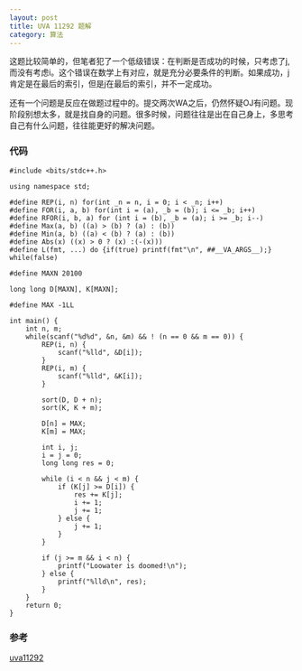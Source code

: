 ```yaml
---
layout: post
title: UVA 11292 题解
category: 算法
---
```


这题比较简单的，但笔者犯了一个低级错误：在判断是否成功的时候，只考虑了j,而没有考虑i。这个错误在数学上有对应，就是充分必要条件的判断。如果成功，j肯定是在最后的索引，但是j在最后的索引，并不一定成功。

还有一个问题是反应在做题过程中的。提交两次WA之后，仍然怀疑OJ有问题。现阶段别想太多，就是找自身的问题。很多时候，问题往往是出在自己身上，多思考自己有什么问题，往往能更好的解决问题。

### 代码
```
#include <bits/stdc++.h>

using namespace std;

#define REP(i, n) for(int _n = n, i = 0; i < _n; i++)
#define FOR(i, a, b) for(int i = (a), _b = (b); i <= _b; i++)
#define RFOR(i, b, a) for (int i = (b), _b = (a); i >= _b; i--)
#define Max(a, b) ((a) > (b) ? (a) : (b))
#define Min(a, b) ((a) < (b) ? (a) : (b))
#define Abs(x) ((x) > 0 ? (x) :(-(x)))
#define L(fmt, ...) do {if(true) printf(fmt"\n", ##__VA_ARGS__);} while(false)

#define MAXN 20100

long long D[MAXN], K[MAXN];

#define MAX -1LL

int main() {
    int n, m;
    while(scanf("%d%d", &n, &m) && ! (n == 0 && m == 0)) {
        REP(i, n) {
            scanf("%lld", &D[i]);
        }
        REP(i, m) {
            scanf("%lld", &K[i]);
        }

        sort(D, D + n);
        sort(K, K + m);

        D[n] = MAX;
        K[m] = MAX;

        int i, j;
        i = j = 0;
        long long res = 0;

        while (i < n && j < m) {
            if (K[j] >= D[i]) {
                res += K[j];
                i += 1;
                j += 1;
            } else {
                j += 1;
            }
        }

        if (j >= m && i < n) {
            printf("Loowater is doomed!\n");
        } else {
            printf("%lld\n", res);
        }
    }
    return 0;
}
```


### 参考
[uva11292](https://uva.onlinejudge.org/index.php?option=com_onlinejudge&Itemid=8&page=show_problem&problem=2267)
